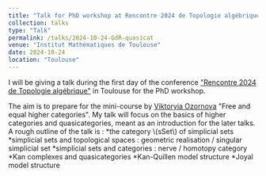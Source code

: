 ```yaml
---
title: "Talk for PhD workshop at Rencontre 2024 de Topologie algébrique"
collection: talks
type: "Talk"
permalink: /talks/2024-10-24-GdR-quasicat
venue: "Institut Mathématiques de Toulouse"
date: 2024-10-24
location: "Toulouse"
---
```


I will be giving a talk during the first day of the conference ["Rencontre 2024 de Topologie algébrique"](https://indico.math.cnrs.fr/event/12304/overview) in Toulouse for the PhD workshop. 

The aim is to prepare for the mini-course by [Viktoryia Ozornova](https://people.mpim-bonn.mpg.de/viktoriya.ozornova/) "Free and equal higher categories". My talk will focus on the basics of higher categories and quasicategories, meant as an introduction for the later talks. A rough outline of the talk is : 
*the category \\(sSet\\) of simplicial sets
*simplicial sets and topological spaces : geometric realisation / singular simplicial set 
*simplicial sets and categories : nerve / homotopy category 
*Kan complexes and quasicategories
*Kan-Quillen model structure
*Joyal model structure 
